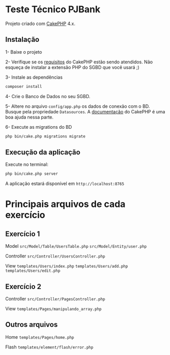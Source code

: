 # Teste Técnico PJBank

Projeto criado com [CakePHP](https://cakephp.org) 4.x.

## Instalação

1- Baixe o projeto

2- Verifique se os [requisitos](https://book.cakephp.org/4/en/installation.html) do CakePHP estão sendo atendidos.  Não esqueça de instalar a extensão PHP do SGBD que você usará ;)

3- Instale as dependências
```bash
composer install
```
4- Crie o Banco de Dados no seu SGBD.

5- Altere no arquivo `config/app.php` os dados de conexão com o BD. Busque pela propriedade `Datasources`.
A [documentação](https://book.cakephp.org/4/en/quickstart.html#database-configuration) do CakePHP é uma boa ajuda nessa parte.

6- Execute as migrations do BD
```bash
php bin/cake.php migrations migrate
```

## Execução da aplicação

Execute no terminal: 
```bash
php bin/cake.php server
```

A aplicação estará disponível em `http://localhost:8765`


# Principais arquivos de cada exercício

## Exercício 1

Model
`src/Model/Table/UsersTable.php`
`src/Model/Entity/user.php`

Controller
`src/Controller/UsersController.php`

View
`templates/Users/index.php`
`templates/Users/add.php`
`templates/Users/edit.php`

## Exercício 2

Controller
`src/Controller/PagesController.php`

View
`templates/Pages/manipulando_array.php`

## Outros arquivos

Home
`templates/Pages/home.php`

Flash
`templates/element/flash/error.php`